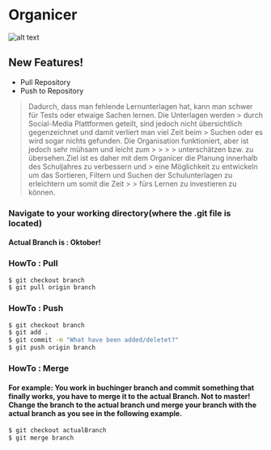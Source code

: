 # Organicer

![alt text](https://i.imgur.com/3DxieTj.jpg)


## New Features!

  - Pull Repository
  - Push to Repository
  
> Dadurch, dass man fehlende Lernunterlagen hat, kann man schwer für Tests oder etwaige Sachen lernen. Die Unterlagen werden > durch Social-Media Plattformen geteilt, sind jedoch nicht übersichtlich gegenzeichnet und damit verliert man viel Zeit beim > Suchen oder es wird sogar nichts gefunden. Die Organisation funktioniert, aber ist jedoch sehr mühsam und leicht zum > > > > unterschätzen bzw. zu übersehen.Ziel ist es daher mit dem Organicer die Planung innerhalb des Schuljahres zu verbessern und > eine Möglichkeit zu entwickeln um das Sortieren, Filtern und Suchen der Schulunterlagen zu erleichtern um somit die Zeit > > fürs Lernen zu investieren zu können. 


### Navigate to your working directory(where the .git file is located)
#### Actual Branch is : Oktober!

### HowTo : Pull

```sh
$ git checkout branch
$ git pull origin branch
```

### HowTo : Push

```sh
$ git checkout branch
$ git add .
$ git commit -m "What have been added/deletet?"
$ git push origin branch
```

### HowTo : Merge
#### For example: You work in buchinger branch and commit something that finally works, you have to merge it to the actual Branch. Not to master! Change the branch to the actual branch und merge your branch with the actual branch as you see in the following example.

```sh
$ git checkout actualBranch
$ git merge branch
```

